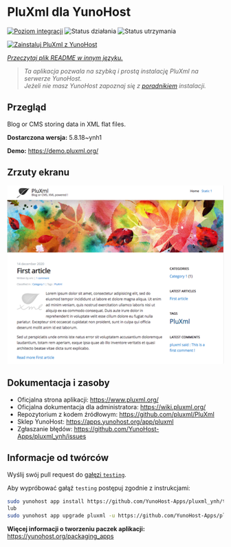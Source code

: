 <!--
To README zostało automatycznie wygenerowane przez <https://github.com/YunoHost/apps/tree/master/tools/readme_generator>
Nie powinno być ono edytowane ręcznie.
-->

# PluXml dla YunoHost

[![Poziom integracji](https://apps.yunohost.org/badge/integration/pluxml)](https://ci-apps.yunohost.org/ci/apps/pluxml/)
![Status działania](https://apps.yunohost.org/badge/state/pluxml)
![Status utrzymania](https://apps.yunohost.org/badge/maintained/pluxml)

[![Zainstaluj PluXml z YunoHost](https://install-app.yunohost.org/install-with-yunohost.svg)](https://install-app.yunohost.org/?app=pluxml)

*[Przeczytaj plik README w innym języku.](./ALL_README.md)*

> *Ta aplikacja pozwala na szybką i prostą instalację PluXml na serwerze YunoHost.*  
> *Jeżeli nie masz YunoHost zapoznaj się z [poradnikiem](https://yunohost.org/install) instalacji.*

## Przegląd

Blog or CMS storing data in XML flat files.


**Dostarczona wersja:** 5.8.18~ynh1

**Demo:** <https://demo.pluxml.org/>

## Zrzuty ekranu

![Zrzut ekranu z PluXml](./doc/screenshots/screenshot.png)

## Dokumentacja i zasoby

- Oficjalna strona aplikacji: <https://www.pluxml.org/>
- Oficjalna dokumentacja dla administratora: <https://wiki.pluxml.org/>
- Repozytorium z kodem źródłowym: <https://github.com/pluxml/PluXml>
- Sklep YunoHost: <https://apps.yunohost.org/app/pluxml>
- Zgłaszanie błędów: <https://github.com/YunoHost-Apps/pluxml_ynh/issues>

## Informacje od twórców

Wyślij swój pull request do [gałęzi `testing`](https://github.com/YunoHost-Apps/pluxml_ynh/tree/testing).

Aby wypróbować gałąź `testing` postępuj zgodnie z instrukcjami:

```bash
sudo yunohost app install https://github.com/YunoHost-Apps/pluxml_ynh/tree/testing --debug
lub
sudo yunohost app upgrade pluxml -u https://github.com/YunoHost-Apps/pluxml_ynh/tree/testing --debug
```

**Więcej informacji o tworzeniu paczek aplikacji:** <https://yunohost.org/packaging_apps>
